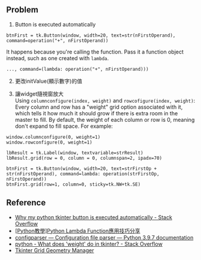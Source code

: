 ## Problem
1. Button is executed automatically
```
btnFirst = tk.Button(window, width=20, text=str(nFirstOperand), command=operation("+", nFirstOperand))
```
It happens because you're calling the function. Pass it a function object instead, such as one created with `lambda`.
```
..., command=(lambda: operation("+", nFirstOperand)))
```
2. 更改initValue(顯示數字)的值


3. 讓widget隨視窗放大 <br>
  Using `columnconfigure(index, weight)` and `rowcofigure(index, weight)`: <br>
  Every column and row has a "weight" grid option associated with it, which tells it how much it should grow if there is extra room in the master to fill. By         default, the weight of each column or row is 0, meaning don't expand to fill space. For example:
  ```
  window.columnconfigure(0, weight=1)
  window.rowconfigure(0, weight=1)
  
  lbResult = tk.Label(window, textvariable=strResult)
  lbResult.grid(row = 0, column = 0, columnspan=2, ipadx=70)
  
  btnFirst = tk.Button(window, width=20, text=strFirstOp + str(nFirstOperand), command=lambda: operation(strFirstOp, nFirstOperand))
  btnFirst.grid(row=1, column=0, sticky=tk.NW+tk.SE)
  ```
  
## Reference
* [Why my python tkinter button is executed automatically - Stack Overflow](https://stackoverflow.com/questions/19285907/why-my-python-tkinter-button-is-executed-automatically)
* [[Python教學]Python Lambda Function應用技巧分享](https://www.learncodewithmike.com/2019/12/python-lambda-functions.html)
* [configparser — Configuration file parser — Python 3.9.7 documentation](https://docs.python.org/3/library/configparser.html)
* [python - What does 'weight' do in tkinter? - Stack Overflow](https://stackoverflow.com/questions/45847313/what-does-weight-do-in-tkinter)
* [Tkinter Grid Geometry Manager](https://www.pythontutorial.net/tkinter/tkinter-grid/)
